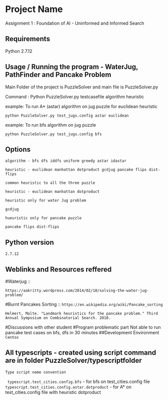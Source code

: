# Project Name

Assignment 1 : Foundation of AI - Uninformed and Informed Search

## Requirements

Python 2.7.12

## Usage / Running the program - WaterJug, PathFinder and Pancake Problem

Main Folder of the project is PuzzleSolver and main file is PuzzleSolver.py

Command : Python PuzzleSolver.py testcasefile algorithm heuristic

example: To run A* (astar) algorithm on jug puzzle for euclidean heuristic 

```
python PuzzleSolver.py test_jugs.config astar euclidean
```
example: To run bfs algorithm on jug puzzle 

```
python PuzzleSolver.py test_jugs.config bfs
```

## Options

```
algorithm - bfs dfs iddfs uniform greedy astar idastar
```
```
heuristic - euclidean manhattan dotproduct gcdjug pancake flips dist-flips
```
`common heuristic to all the three puzzle`
```
heuristic - euclidean manhattan dotproduct 
```
`heuristic only for water Jug problem`
```
gcdjug
```
`hueuristic only for pancake puzzle`
```
pancake flips dist-flips
```

## Python version
`2.7.12`

## Weblinks and Resources reffered

#Waterjug ::

`https://aakritty.wordpress.com/2014/02/10/solving-the-water-jug-problem/`

#Burnt Pancakes Sorting ::
`https://en.wikipedia.org/wiki/Pancake_sorting`

`Helmert, Malte. "Landmark heuristics for the pancake problem." Third Annual Symposium on Combinatorial Search. 2010.`

#Discussions with other student
#Program problematic part
Not able to run pancake test cases on bfs, dfs in 30 minutes
##Development Environment
`Centos`
 
## All typescripts - created using script command are in folder PuzzleSolver/typescriptfolder

`Type script name convention`

``` typescript.test_cities.config.bfs``` - for bfs on test_cities.config file
``` typescript.test_cities.config.astar.dotproduct``` - for A* on test_cities.config file with heuristic dotproduct
